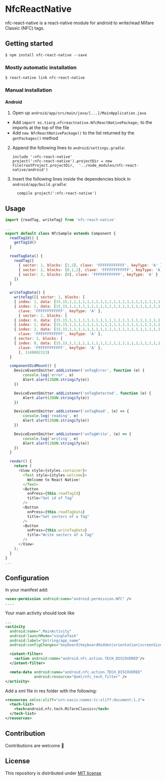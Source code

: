 # NfcReactNative

nfc-react-native is a react-native module for android to write/read Mifare Classic (NFC) tags.

## Getting started

`$ npm install nfc-react-native --save`

### Mostly automatic installation

`$ react-native link nfc-react-native`

### Manual installation

#### Android

1. Open up `android/app/src/main/java/[...]/MainApplication.java`
  - Add `import es.tiarg.nfcreactnative.NfcReactNativePackage;` to the imports at the top of the file
  - Add `new NfcReactNativePackage()` to the list returned by the `getPackages()` method
2. Append the following lines to `android/settings.gradle`:
    ```
    include ':nfc-react-native'
    project(':nfc-react-native').projectDir = new File(rootProject.projectDir,  '../node_modules/nfc-react-native/android')
    ```
3. Insert the following lines inside the dependencies block in `android/app/build.gradle`:
    ```
      compile project(':nfc-react-native')
    ```

## Usage
```javascript
import {readTag, writeTag} from 'nfc-react-native'

...
export default class NfcSample extends Component {
  readTagId() {
    getTagId()
  }

  readTagData() {
    readTag([
      { sector: 1, blocks: [1,2], clave: 'FFFFFFFFFFFF', keyType: 'A' },
      { sector: 2, blocks: [0,1,2], clave: 'FFFFFFFFFFFF', keyType: 'A' },
      { sector: 3, blocks: [0], clave: 'FFFFFFFFFFFF', keyType: 'A' }
    ])
  }

  writeTagData() {
    writeTag([{ sector: 1, blocks: [ 
    { index: 1, data: [15,15,1,1,1,1,1,1,1,1,1,1,1,1,1,1,1,1,1,1,1,1,1,1,1,1,1,1,0,0,15,15] },
    { index: 2, data: [15,15,1,1,1,1,1,1,1,1,1,1,1,1,1,1,1,1,1,1,1,1,1,1,1,1,1,1,0,0,15,15] } ],
      clave: 'FFFFFFFFFFFF', keyType: 'A' },
      { sector: 2, blocks: [ 
    { index: 0, data: [15,15,1,1,1,1,1,1,1,1,1,1,1,1,1,1,1,1,1,1,1,1,1,1,1,1,1,1,0,0,15,15] },
    { index: 1, data: [15,15,1,1,1,1,1,1,1,1,1,1,1,1,1,1,1,1,1,1,1,1,1,1,1,1,1,1,0,0,15,15] },
    { index: 2, data: [15,15,1,1,1,1,1,1,1,1,1,1,1,1,1,1,1,1,1,1,1,1,1,1,1,1,1,1,0,0,15,15] } ],
      clave: 'FFFFFFFFFFFF', keyType: 'A' },
    { sector: 3, blocks: [ 
    { index: 0, data: [15,15,1,1,1,1,1,1,1,1,1,1,1,1,1,1,1,1,1,1,1,1,1,1,1,1,1,1,0,0,15,15] } ],
      clave: 'FFFFFFFFFFFF', keyType: 'A' },
      ], 1148002313)
  }

  componentDidMount() {
    DeviceEventEmitter.addListener('onTagError', function (e) {
        console.log('error', e)
        Alert.alert(JSON.stringify(e))
    })

    DeviceEventEmitter.addListener('onTagDetected', function (e) {
        Alert.alert(JSON.stringify(e))
    })

    DeviceEventEmitter.addListener('onTagRead', (e) => {
        console.log('reading', e)
        Alert.alert(JSON.stringify(e))
    })

    DeviceEventEmitter.addListener('onTagWrite', (e) => {
        console.log('writing', e)
        Alert.alert(JSON.stringify(e))
    })
  }

  render() {
    return (
      <View style={styles.container}>
        <Text style={styles.welcome}>
          Welcome to React Native!
        </Text>
        <Button
          onPress={this.readTagId}
          title="Get id of Tag"
        />
        <Button
          onPress={this.readTagData}
          title="Get sectors of a Tag"
        />
        <Button
          onPress={this.writeTagData}
          title="Write sectors of a Tag"
        />
      </View>
    );
  }
}
...
```

## Configuration

In your manifest add:
```xml
<uses-permission android:name="android.permission.NFC" />
....
```
Your main activity should look like
```xml
...
<activity
  android:name=".MainActivity"
  android:launchMode="singleTask"
  android:label="@string/app_name"
  android:configChanges="keyboard|keyboardHidden|orientation|screenSize">

  <intent-filter>
    <action android:name="android.nfc.action.TECH_DISCOVERED"/>
  </intent-filter>

  <meta-data android:name="android.nfc.action.TECH_DISCOVERED"
             android:resource="@xml/nfc_tech_filter" />
</activity>
```

Add a xml file in res folder with the following:
```xml
<resources xmlns:xliff="urn:oasis:names:tc:xliff:document:1.2">
  <tech-list>
    <tech>android.nfc.tech.MifareClassic</tech>
  </tech-list>
</resources>
```

## Contribution
Contributions are welcome :raised_hands:

## License
This repository is distributed under [MIT license](https://github.com/Lube/nfc-react-native/blob/master/LICENSE) 
